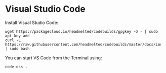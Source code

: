 # Visual Studio Code

Install Visual Studio Code:

```
wget https://packagecloud.io/headmelted/codebuilds/gpgkey -O - | sudo apt-key add -
curl -L https://raw.githubusercontent.com/headmelted/codebuilds/master/docs/installers/apt.sh | sudo bash
```

You can start VS Code from the Terminal using:

```
code-oss .
```

